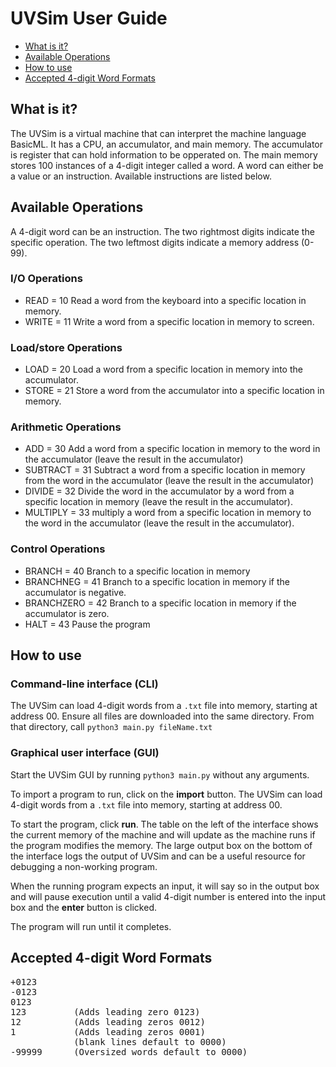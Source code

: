 # UVSim User Guide

- [What is it?](#what-is-it)
- [Available Operations](#available-operations)
- [How to use](#how-to-use)
- [Accepted 4-digit Word Formats](#accepted-4-digit-word-formats)

## What is it?
The UVSim is a virtual machine that can interpret the machine language BasicML. It has a CPU, an accumulator, and main memory. The accumulator is register that can hold information to be opperated on. The main memory stores 100 instances of a 4-digit integer called a word. A word can either be a value or an instruction. Available instructions are listed below.

## Available Operations
A 4-digit word can be an instruction. The two rightmost digits indicate the specific operation. The two leftmost digits indicate a memory address (0-99).
### I/O Operations
* READ = 10 Read a word from the keyboard into a specific location in memory.
* WRITE = 11 Write a word from a specific location in memory to screen.

### Load/store Operations
* LOAD = 20 Load a word from a specific location in memory into the accumulator.
* STORE = 21 Store a word from the accumulator into a specific location in memory.

### Arithmetic Operations
* ADD = 30 Add a word from a specific location in memory to the word in the accumulator (leave the result in the accumulator)
* SUBTRACT = 31 Subtract a word from a specific location in memory from the word in the accumulator (leave the result in the accumulator)
* DIVIDE = 32 Divide the word in the accumulator by a word from a specific location in memory (leave the result in the accumulator).
* MULTIPLY = 33 multiply a word from a specific location in memory to the word in the accumulator (leave the result in the accumulator).

### Control Operations
* BRANCH = 40 Branch to a specific location in memory
* BRANCHNEG = 41 Branch to a specific location in memory if the accumulator is negative.
* BRANCHZERO = 42 Branch to a specific location in memory if the accumulator is zero.
* HALT = 43 Pause the program

## How to use
### Command-line interface (CLI)
The UVSim can load 4-digit words from a `.txt` file into memory, starting at address 00. Ensure all files are downloaded into the same directory. From that directory, call `python3 main.py fileName.txt`

### Graphical user interface (GUI)
Start the UVSim GUI by running `python3 main.py` without any arguments.

To import a program to run, click on the __import__ button. The UVSim can load 4-digit words from a `.txt` file into memory, starting at address 00.

To start the program, click __run__. The table on the left of the interface shows the current memory of the machine and will update as the machine runs if the program modifies the memory. The large output box on the bottom of the interface logs the output of UVSim and can be a useful resource for debugging a non-working program.

When the running program expects an input, it will say so in the output box and will pause execution until a valid 4-digit number is entered into the input box and the __enter__ button is clicked.

The program will run until it completes.

## Accepted 4-digit Word Formats
<pre>+0123
-0123
0123
123         (Adds leading zero 0123)
12          (Adds leading zeros 0012)
1           (Adds leading zeros 0001)
            (blank lines default to 0000)
-99999      (Oversized words default to 0000)  </pre>
